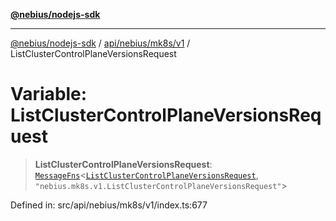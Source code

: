 [**@nebius/nodejs-sdk**](../../../../../README.md)

---

[@nebius/nodejs-sdk](../../../../../README.md) / [api/nebius/mk8s/v1](../README.md) / ListClusterControlPlaneVersionsRequest

# Variable: ListClusterControlPlaneVersionsRequest

> **ListClusterControlPlaneVersionsRequest**: [`MessageFns`](../../../../../runtime/protos/core/interfaces/MessageFns.md)\<[`ListClusterControlPlaneVersionsRequest`](../interfaces/ListClusterControlPlaneVersionsRequest.md), `"nebius.mk8s.v1.ListClusterControlPlaneVersionsRequest"`\>

Defined in: src/api/nebius/mk8s/v1/index.ts:677
